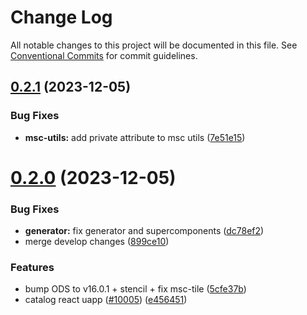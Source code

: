 # Change Log

All notable changes to this project will be documented in this file.
See [Conventional Commits](https://conventionalcommits.org) for commit guidelines.

## [0.2.1](https://github.com/ovh/manager/compare/@ovhcloud/msc-utils@0.2.0...@ovhcloud/msc-utils@0.2.1) (2023-12-05)


### Bug Fixes

* **msc-utils:** add private attribute to msc utils ([7e51e15](https://github.com/ovh/manager/commit/7e51e156fd8d3c32eb56da9598adfae3fe548a8d))





# [0.2.0](https://github.com/ovh/manager/compare/@ovhcloud/msc-utils@0.1.0...@ovhcloud/msc-utils@0.2.0) (2023-12-05)


### Bug Fixes

* **generator:** fix generator and supercomponents ([dc78ef2](https://github.com/ovh/manager/commit/dc78ef2efaa84d3d6ec69dbfc2af5debb8b35537))
* merge develop changes ([899ce10](https://github.com/ovh/manager/commit/899ce10676ccccdf4fa6da656b4d2890b2a61ecb))


### Features

* bump ODS to v16.0.1 + stencil + fix msc-tile ([5cfe37b](https://github.com/ovh/manager/commit/5cfe37b97ed116bec549cc7d27eabd4ee8867691))
* catalog react uapp ([#10005](https://github.com/ovh/manager/issues/10005)) ([e456451](https://github.com/ovh/manager/commit/e45645174e0a6e0834d06c3c23c535ff374dceba))
